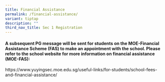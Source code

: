 ```yaml
---
title: Financial Assistance
permalink: /financial-assistance/
variant: tiptap
description: ""
third_nav_title: Sec 1 Registration
---
```

<h4>A subsequent PG message will be sent for students on the MOE-Financial Assistance Scheme (FAS) to make an appointment with the school. Please refer to the school website for more information on financial assistance (MOE-FAS):</h4>
<p>https://www.yuyingsec.moe.edu.sg/useful-links/for-students/school-fees-and-financial-assistance/</p>
<p></p>